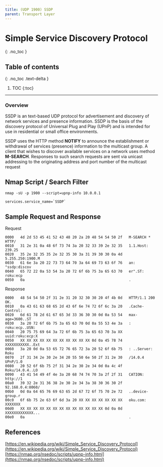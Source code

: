 ```yaml
---
title: (UDP 1900) SSDP
parent: Transport Layer
---
```


# Simple Service Discovery Protocol
{: .no_toc }

## Table of contents
{: .no_toc .text-delta }

1. TOC
{:toc}

---

### Overview
SSDP is an text-based UDP protocol for advertisement and discovery of network services and presence information. SSDP is the basis of the discovery protocol of Universal Plug and Play (UPnP) and is intended for use in residential or small office environments.<br>

SSDP uses the HTTP method <b>NOTIFY</b> to announce the establishment or withdrawal of services (presence) information to the multicast group. A client that wishes to discover available services on a network uses method <b>M-SEARCH</b>. Responses to such search requests are sent via unicast addressing to the originating address and port number of the multicast request

## Nmap Script / Search Filter
```
nmap -sU -p 1900 --script=upnp-info 10.0.0.1
```
```
services.service_name=`SSDP`
```

## Sample Request and Response
Request
```
0000   4d 2d 53 45 41 52 43 48 20 2a 20 48 54 54 50 2f   M-SEARCH * HTTP/
0010   31 2e 31 0a 48 6f 73 74 3a 20 32 33 39 2e 32 35   1.1.Host: 239.25
0020   35 2e 32 35 35 2e 32 35 30 3a 31 39 30 30 0a 4d   5.255.250:1900.M
0030   61 6e 3a 20 22 73 73 64 70 3a 64 69 73 63 6f 76   an: "ssdp:discov
0040   65 72 22 0a 53 54 3a 20 72 6f 6b 75 3a 65 63 70   er".ST: roku:ecp
0050   0a                                                .
```
Response
```
0000   48 54 54 50 2f 31 2e 31 20 32 30 30 20 4f 4b 0d   HTTP/1.1 200 OK.
0010   0a 43 61 63 68 65 2d 43 6f 6e 74 72 6f 6c 3a 20   .Cache-Control: 
0020   6d 61 78 2d 61 67 65 3d 33 36 30 30 0d 0a 53 54   max-age=3600..ST
0030   3a 20 72 6f 6b 75 3a 65 63 70 0d 0a 55 53 4e 3a   : roku:ecp..USN:
0040   20 75 75 69 64 3a 72 6f 6b 75 3a 65 63 70 3a XX    uuid:roku:ecp:X
0050   XX XX XX XX XX XX XX XX XX XX XX 0d 0a 45 78 74   XXXXXXXXXXX..Ext
0060   3a 20 0d 0a 53 65 72 76 65 72 3a 20 52 6f 6b 75   : ..Server: Roku
0070   2f 31 34 2e 30 2e 34 20 55 50 6e 50 2f 31 2e 30   /14.0.4 UPnP/1.0
0080   20 52 6f 6b 75 2f 31 34 2e 30 2e 34 0d 0a 4c 4f    Roku/14.0.4..LO
0090   43 41 54 49 4f 4e 3a 20 68 74 74 70 3a 2f 2f 31   CATION: http://1
00a0   39 32 2e 31 36 38 2e 30 2e 34 3a 38 30 36 30 2f   92.168.0.4:8060/
00b0   0d 0a 64 65 76 69 63 65 2d 67 72 6f 75 70 2e 72   ..device-group.r
00c0   6f 6b 75 2e 63 6f 6d 3a 20 XX XX XX XX XX XX XX   oku.com: XXXXXXX
00d0   XX XX XX XX XX XX XX XX XX XX XX XX XX 0d 0a 0d   XXXXXXXXXXXXX...
00e0   0a                                                .
```

## References
[https://en.wikipedia.org/wiki/Simple_Service_Discovery_Protocol](https://en.wikipedia.org/wiki/Simple_Service_Discovery_Protocol)<br>
[https://nmap.org/nsedoc/scripts/upnp-info.html](https://nmap.org/nsedoc/scripts/upnp-info.html)